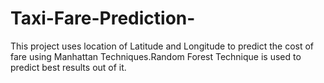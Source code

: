 # Taxi-Fare-Prediction-

This project uses location of Latitude and Longitude to predict the cost of fare using Manhattan Techniques.Random Forest Technique is used to predict best results out of it.
